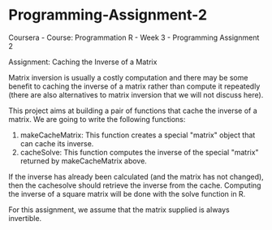# Programming-Assignment-2

Coursera - Course: Programmation R - Week 3 - Programming Assignment 2

Assignment: Caching the Inverse of a Matrix



Matrix inversion is usually a costly computation and there may be some benefit to caching the inverse of a matrix rather 
than compute it repeatedly (there are also alternatives to matrix inversion that we will not discuss here). 

This project aims at building a pair of functions that cache the inverse of a matrix.
We are going to write the following functions:
1) makeCacheMatrix: This function creates a special "matrix" object that can cache its inverse.
2) cacheSolve: This function computes the inverse of the special "matrix" returned by makeCacheMatrix above. 

If the inverse has already been calculated (and the matrix has not changed), then the cachesolve should retrieve the inverse from the cache.
Computing the inverse of a square matrix will be done with the solve function in R. 

For this assignment, we assume that the matrix supplied is always invertible.



